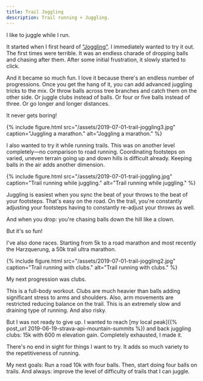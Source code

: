 ```yaml
---
title: Trail Joggling
description: Trail running + Juggling.
---
```


I like to juggle while I run.

It started when I first heard of ["Joggling"](https://en.wikipedia.org/wiki/Joggling). I immediately wanted to try it out. The first times were terrible. It was an endless charade of dropping balls and chasing after them. After some initial frustration, it slowly started to click.

And it became so much fun. I love it because there's an endless number of progressions. Once you get the hang of it, you can add advanced juggling tricks to the mix. Or throw balls across tree branches and catch them on the other side. Or juggle clubs instead of balls. Or four or five balls instead of three. Or go longer and longer distances. 

It never gets boring!

{% include figure.html src="/assets/2019-07-01-trail-joggling3.jpg" caption="Juggling a marathon." alt="Joggling a marathon." %}

I also wanted to try it while running trails. This was on another level completely—no comparison to road running. Coordinating footsteps on varied, uneven terrain going up and down hills is difficult already. Keeping balls in the air adds another dimension. 

{% include figure.html src="/assets/2019-07-01-trail-joggling.jpg" caption="Trail running while juggling." alt="Trail running while juggling." %}

Juggling is easiest when you sync the beat of your throws to the beat of your footsteps. That's easy on the road. On the trail, you're constantly adjusting your footsteps having to constantly re-adjust your throws as well.

And when you drop: you're chasing balls down the hill like a clown.

But it's so fun!

I've also done races. Starting from 5k to a road marathon and most recently the Harzquerung, a 50k trail ultra marathon.

{% include figure.html src="/assets/2019-07-01-trail-joggling2.jpg" caption="Trail running with clubs." alt="Trail running with clubs." %}

My next progression was clubs. 

This is a full-body workout. Clubs are much heavier than balls adding significant stress to arms and shoulders. Also, arm movements are restricted reducing balance on the trail. This is an extremely slow and draining type of running. And also risky.

But I was not ready to give up. I wanted to reach [my local peak]({% post_url 2019-06-19-strava-api-mountain-summits %}) and back juggling clubs: 15k with 600 m elevation gain. Completely exhausted, I made it.

There's no end in sight for things I want to try. It adds so much variety to the repetitiveness of running.

My next goals: Run a road 10k with four balls. Then, start doing four balls on trails. And always: improve the level of difficulty of trails that I can juggle.